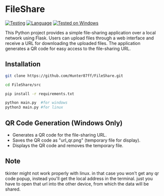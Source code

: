 # FileShare 
[![Testing](https://github.com/Hunter87ff/FileShare/actions/workflows/python-app.yml/badge.svg)](https://github.com/Hunter87ff/FileShare/actions/workflows/python-app.yml)
[![Language](https://img.shields.io/badge/Language-Python-blue.svg)](https://www.python.org/)
[![Tested on Windows](https://img.shields.io/badge/Tested%20on-Windows|linux|Android-brightgreen.svg)](https://www.microsoft.com/windows/)

This Python project provides a simple file-sharing application over a local network using Flask. Users can upload files through a web interface and receive a URL for downloading the uploaded files. The application generates a QR code for easy access to the file-sharing URL.

## Installation 
```bash
git clone https://github.com/Hunter87ff/FileShare.git
```
```bash
cd FileShare/src
```
```bash
pip install -r requirements.txt
```
```bash
python main.py  #for windows
python3 main.py #for linux
```
## QR Code Generation (Windows Only)
- Generates a QR code for the file-sharing URL.
- Saves the QR code as "url_qr.png" (temporary file for display).
- Displays the QR code and removes the temporary file.

## Note 
tkinter might not work properly with linux. in that case you won't get any qr code popup, instead you'll get the local address in the terminal. just you have to open that url into the other device, from which the data will be shared.
